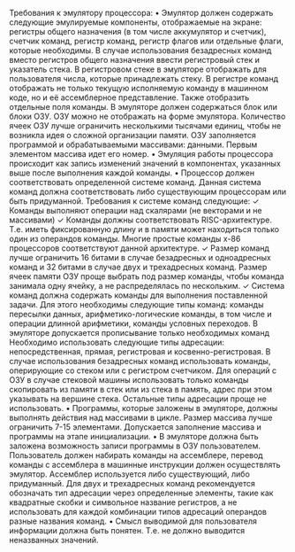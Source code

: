 Требования к эмулятору процессора:
• Эмулятор должен содержать следующие эмулируемые компоненты, отображаемые на экране: регистры общего назначения (в том числе аккумулятор и счетчик), счетчик команд, регистр команд, регистр флагов или отдельные флаги, которые необходимы. В случае использования безадресных команд вместо регистров общего назначения ввести регистровый стек и указатель стека. В регистровом стеке в эмуляторе отображать для пользователя числа, которые принадлежать стеку. В регистре команд отображать не только текущую исполняемую команду в машинном коде, но и её ассемблерное представление. Также отобразить отдельные поля команды. В эмуляторе должен содержаться блок или блоки ОЗУ. ОЗУ можно не отображать на форме эмулятора. Количество ячеек ОЗУ лучше ограничить несколькими тысячами единиц, чтобы не возникла идея о сложной организации памяти. ОЗУ заполняется программой и обрабатываемыми массивами: данными. Первым элементом массива идет его номер.
• Эмуляция работы процессора происходит как запись изменений значений в компонентах, указанных выше после выполнения каждой команды.
• Процессор должен соответствовать определенной системе команд. Данная система команд должна соответствовать либо существующим процессорам или быть придуманной. Требования к системе команд следующие:
✓ Команды выполняют операции над скалярами (не векторами и не массивами)
✓ Команды должны соответствовать RISC-архитектуре. Т.е. иметь фиксированную длину и в памяти может находиться только один из операндов команды. Многие простые команды x-86 процессоров соответствуют данной архитектуре.
✓ Размер команд лучше ограничить 16 битами в случае безадресных и одноадресных команд и 32 битами в случае двух и трехадресных команд. Размер ячеек памяти ОЗУ проще выбрать под размер
команды, чтобы команда занимала одну ячейку, а не распределялась по нескольким.
✓ Система команд должна содержать команды для выполнения поставленной задачи. Для этого необходимы следующие типы команд: команды пересылки данных, арифметико-логические команды, в том числе и операции длинной арифметики, команды условных переходов. В эмуляторе допускается прописывание только необходимых команд Необходимо использовать следующие типы адресации: непосредственная, прямая, регистровая и косвенно-регистровая. В случае использования безадресных команд использовать команды, оперирующие со стеком или с регистром счетчиком. Для операций с ОЗУ в случае стековой машины использовать только команды скопировать из памяти в стек или из стека в память, адрес при этом указывать на вершине стека. Остальные типы адресации проще не использовать.
• Программы, которые заложены в эмуляторе, должны выполнять действия над массивами в цикле. Размер массива лучше ограничить 7-15 элементами. Допускается заполнение массива и программы на этапе инициализации.
• В эмуляторе должна быть заложена возможность записи программы в ОЗУ пользователем. Пользователь должен набирать команды на ассемблере, перевод команды с ассемблера в машинные инструкции должен осуществлять эмулятор. Ассемблер используется либо существующий, либо придуманный. Для двух и трехадресных команд рекомендуется обозначать тип адресации через определенные элементы, такие как квадратные скобки и символьное название регистров, а не использовать для каждой комбинации типов адресаций операндов разные названия команд.
• Смысл выводимой для пользователя информации должна быть понятен. Т.е. не должно выводится неназванных значений.
